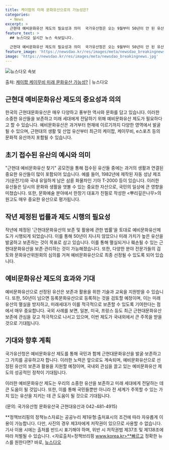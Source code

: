 ```yaml
---
title: 케이팝의 미래 문화유산으로의 가능성은?
categories:
  - News
excerpt: >
  근현대 예비문화유산 제도의 필요성과 의미  국가유산청은 오는 9월부터 50년이 안 된 유산을 예비문화유산으로…
feature_text: >
  ## 뉴스다오 실시간 뉴스 속보입니다.

  근현대 예비문화유산 제도의 필요성과 의미  국가유산청은 오는 9월부터 50년이 안 된 유산을 예비문화유산으로…
feature_image: 'https://newsdao.kr/res/images/meta/newsdao_breakingnews.jpg'
image: 'https://newsdao.kr/res/images/meta/newsdao_breakingnews.jpg'
---
```


![뉴스다오 속보](https://newsdao.kr/res/images/meta/newsdao_breakingnews.jpg)

<p>출처: <a href="https://newsdao.kr/4096" rel="dofollow">케이팝 케이무비 미래 문화유산 가능성?</a> | 뉴스다오</p>

## 근현대 예비문화유산 제도의 중요성과 의의

한국의 근현대문화유산은 매우 다양하고 풍부한 역사와 문화를 담고 있습니다. 이러한 소중한 유산들을 보존하고 미래 세대에게 전달하기 위해 예비문화유산 제도가 필요하다고 할 수 있습니다. 예비문화유산은 과거부터 현재에 이르기까지 다양한 영역에서 발굴될 수 있으며, 근현대의 생활 및 산업 유산부터 최근의 케이팝, 케이무비, e스포츠 등의 문화적 유산까지 포함될 수 있습니다.

## 초기 접수된 유산의 예시와 의미

"근현대 예비문화유산 찾기" 공모전을 통해 접수된 유산들 중에는 과거의 생활과 연결된 중요한 유산들이 많이 포함되어 있습니다. 예를 들어, 1982년에 제작된 자동 성냥 제조기(윤전기)와 국내 유일하게 남은 삼륜 화물차인 기아 T-2000 등이 있습니다. 이러한 유산들은 당시의 문화와 생활을 엿볼 수 있는 중요한 자산으로, 국민의 일상에 큰 영향을 미쳤습니다. 또한, 문화예술 분야에서 한창기 대표가 친필로 작성한 <뿌리깊은나무>의 원고도 매우 중요한 유산으로 평가됩니다.

## 작년 제정된 법률과 제도 시행의 필요성

작년에 제정된 '근현대문화유산의 보존 및 활용에 관한 법률'을 토대로 예비문화유산제도가 시행되게 되었습니다. 이를 통해 50년이 지나지 않았으나 미래 가치가 높은 유산을 발굴하고 보존하는 것이 목표로 삼고 있습니다. 이를 통해 멸실되거나 훼손될 수 있는 근현대문화유산을 보존·관리하는 것이 가능해졌습니다. 또한, 다양한 분야 전문가들의 검토와 문화유산위원회의 심의를 거쳐 예비문화유산으로 최종 선정될 수 있도록 되어 있습니다.

## 예비문화유산 제도의 효과와 기대

예비문화유산으로 선정된 유산은 보존과 활용을 위한 기술과 교육을 지원받을 수 있습니다. 또한, 50년이 넘으면 등록문화유산으로 등록하는 것을 검토할 예정이며, 이는 미래 유산의 멸실을 방지하고, 미래세대가 이를 적극적으로 보존할 수 있도록 기여한다는 점에서 매우 중요합니다. 국외 사례를 보면, 일본, 미국, 프랑스 등도 최근 근현대문화유산 보존에 관심을 갖고 적극적으로 나서고 있으며, 이번 제도가 국내외에서 큰 주목을 받을 것으로 기대됩니다.

## 기대와 향후 계획

국가유산청은 예비문화유산 제도를 통해 국민과 함께 근현대문화유산을 발굴·보존하고 그 가치를 공유하고자 합니다. 이러한 노력은 앞으로도 계속되며, 예비문화유산으로 선정된 유산의 보존과 활용을 지원할 예정이며, 국내외 관심을 끌고 있는 예비문화유산 제도의 성공적인 정착이 기대됩니다.

이러한 예비문화유산 제도는 우리의 소중한 유산을 보존하고 미래 세대에게 전달하는 데 큰 도움이 될 것입니다. 또한, 이를 통해 국민들뿐만 아니라 전 세계가 주목할 수 있는 가치 있는 유산을 지키는 데 큰 도움이 될 것으로 기대됩니다.

(문의: 국가유산청 문화유산국 근현대유산과 042-481-4915)

**정책브리핑의 정책뉴스자료는 공공누리 제1유형:출처표시의 조건에 따라 자유롭게 이용이 가능합니다. 다만, 사진의 경우 제3자에게 저작권이 있으므로 사용할 수 없습니다. 기사 이용 시에는 출처를 반드시 표기해야 하며, 위반 시 저작권법 제37조 및 제138조에 따라 처벌될 수 있습니다. <자료출처=정책브리핑 www.korea.kr>**빠르고 정확한 뉴스를 원한다면? 바로, <a href="https://newsdao.kr" rel="dofollow">뉴스다오</a>


